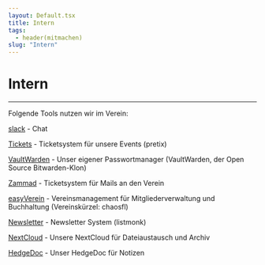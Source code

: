 ```yaml
---
layout: Default.tsx
title: Intern
tags:
  - header(mitmachen)
slug: "Intern"
---
```


# Intern

---

Folgende Tools nutzen wir im Verein:

[slack](https://chaostreff-flensburg.slack.com/) - Chat

[Tickets](https://tickets.c3fl.de/) - Ticketsystem für unsere Events (pretix)

[VaultWarden](https://bitwarden.c3fl.de/) - Unser eigener Passwortmanager (VaultWarden, der Open Source Bitwarden-Klon)

[Zammad](https://zammad.chaostreff-flensburg.de) - Ticketsystem für Mails an den Verein

[easyVerein](https://easyverein.com/app/) - Vereinsmanagement für Mitgliederverwaltung und Buchhaltung (Vereinskürzel: chaosfl)

[Newsletter](https://newsletter.c3fl.de/) - Newsletter System (listmonk)

[NextCloud](https://nx32793.your-storageshare.de/) - Unsere NextCloud für Dateiaustausch und Archiv

[HedgeDoc](https://md.c3fl.de) - Unser HedgeDoc für Notizen
